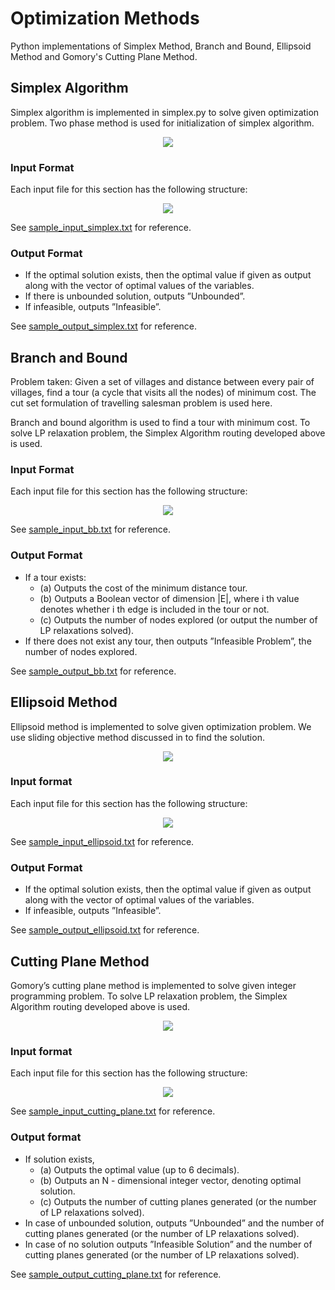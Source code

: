 # Optimization Methods
Python implementations of Simplex Method, Branch and Bound, Ellipsoid Method and Gomory's Cutting Plane Method.


## Simplex Algorithm
Simplex algorithm is implemented in simplex.py to solve given optimization problem.  Two phase method is used for initialization of simplex algorithm.

<p align="center"><img src="https://latex.codecogs.com/svg.image?\text{min&space;}&space;\mathbf{c}^T\mathbf{x}\\\text{subject&space;to&space;}&space;\textit{A}\mathbf{x}\leq&space;\textbf{b}\\\text{\hspace{5em}}\mathbf{x}\geq&space;0&space;" /> </p>

### Input Format

Each input file for this section has the following structure:

<p align="center"><img src="https://latex.codecogs.com/svg.image?\\\text{start&space;A}&space;\\<&space;\text{row&space;1&space;of&space;matrix}&space;>\\<&space;\text{row&space;2&space;of&space;matrix}&space;>\\\cdots&space;\\<&space;\text{row&space;n&space;of&space;matrix}&space;>\\\text{end&space;A}&space;\\\text{start&space;b}&space;\\<&space;\text{vector&space;b}&space;>\\\text{end&space;b}&space;\\\text{start&space;c}&space;\\&space;<&space;\text{vector&space;c}&space;>\\\text{end&space;c}&space;\\&space;&space;" /> </p>

See [sample_input_simplex.txt](input/simplex/sample_input_simplex.txt) for reference.

### Output Format
- If the optimal solution exists, then the optimal value if given as output along with the vector of optimal values of the variables.
- If there is unbounded solution, outputs ”Unbounded”.
- If infeasible, outputs ”Infeasible”.

See [sample_output_simplex.txt](output/simplex/sample_output_simplex.txt) for reference.

## Branch and Bound

Problem taken: Given a set of villages and distance between every pair of villages, find a tour (a cycle that visits all the nodes) of minimum cost. The cut set formulation of travelling salesman problem is used here. 

Branch and bound algorithm is used to find a tour with minimum cost. To solve LP relaxation problem, the Simplex Algorithm routing developed above is used.

### Input Format

Each input file for this section has the following structure:

<p align="center"><img src="https://latex.codecogs.com/svg.image?\\\text{start&space;A}&space;\\<&space;\text{row&space;1&space;of&space;matrix}&space;>\\<&space;\text{row&space;2&space;of&space;matrix}&space;>\\\cdots&space;\\<&space;\text{row&space;n&space;of&space;matrix}&space;>\\\text{end&space;A}&space;\\" /> </p>

See [sample_input_bb.txt](input/bb/sample_input_bb.txt) for reference.

### Output Format
- If a tour exists: 
  - (a) Outputs the cost of the minimum distance tour.
  - (b) Outputs a Boolean vector of dimension |E|, where i th value denotes whether i th edge is included in the tour or not. 
  - (c) Outputs the number of nodes explored (or output the number of LP relaxations solved).
- If there does not exist any tour, then outputs ”Infeasible Problem”, the number of nodes explored.

See [sample_output_bb.txt](output/bb/sample_output_bb.txt) for reference.

## Ellipsoid Method
Ellipsoid method is implemented to solve given optimization problem. We use sliding objective method discussed in to find the solution.

<p align="center"><img src="https://latex.codecogs.com/svg.image?\text{min&space;}&space;\mathbf{c}^T\mathbf{x}\\\text{subject&space;to&space;}&space;\textit{A}\mathbf{x}\leq&space;\textbf{b}\\\text{\hspace{5em}}\mathbf{x}\geq&space;0&space;" /> </p>

### Input format

Each input file for this section has the following structure:

<p align="center"><img src="https://latex.codecogs.com/svg.image?\\\text{start&space;A}&space;\\<&space;\text{row&space;1&space;of&space;matrix}&space;>\\<&space;\text{row&space;2&space;of&space;matrix}&space;>\\\cdots&space;\\<&space;\text{row&space;n&space;of&space;matrix}&space;>\\\text{end&space;A}&space;\\\text{start&space;b}&space;\\<&space;\text{vector&space;b}&space;>\\\text{end&space;b}&space;\\\text{start&space;c}&space;\\&space;<&space;\text{vector&space;c}&space;>\\\text{end&space;c}&space;\\&space;&space;" /> </p>

See [sample_input_ellipsoid.txt](input/ellipsoid/sample_input_ellipsoid.txt) for reference.

### Output Format
- If the optimal solution exists, then the optimal value if given as output along with the vector of optimal values of the variables.
- If infeasible, outputs ”Infeasible”.

See [sample_output_ellipsoid.txt](output/ellipsoid/sample_output_ellipsoid.txt) for reference.

## Cutting Plane Method
Gomory’s cutting plane method is implemented to solve given integer programming problem. To solve LP relaxation problem, the Simplex Algorithm routing developed above is used.

<p align="center"><img src="https://latex.codecogs.com/svg.image?\text{min&space;}&space;\mathbf{c}^T\mathbf{x}\\\text{subject&space;to&space;}&space;\textit{A}\mathbf{x}\leq&space;\textbf{b}\\\text{\hspace{5em}}\mathbf{x}\geq&space;0&space;" /> </p>

### Input format

Each input file for this section has the following structure:

<p align="center"><img src="https://latex.codecogs.com/svg.image?\\\text{start&space;A}&space;\\<&space;\text{row&space;1&space;of&space;matrix}&space;>\\<&space;\text{row&space;2&space;of&space;matrix}&space;>\\\cdots&space;\\<&space;\text{row&space;n&space;of&space;matrix}&space;>\\\text{end&space;A}&space;\\\text{start&space;b}&space;\\<&space;\text{vector&space;b}&space;>\\\text{end&space;b}&space;\\\text{start&space;c}&space;\\&space;<&space;\text{vector&space;c}&space;>\\\text{end&space;c}&space;\\&space;&space;" /> </p>

See [sample_input_cutting_plane.txt](input/cutting_plane/sample_input_cutting_plane.txt) for reference.

### Output format
- If solution exists,
  - (a) Outputs the optimal value (up to 6 decimals). 
  - (b) Outputs an N - dimensional integer vector, denoting optimal solution. 
  - (c) Outputs the number of cutting planes generated (or the number of LP relaxations solved).
- In case of unbounded solution, outputs ”Unbounded” and the number of cutting planes generated (or the number of LP relaxations solved).
- In case of no solution outputs ”Infeasible Solution” and the number of cutting planes generated (or the number of LP relaxations solved).

See [sample_output_cutting_plane.txt](output/cutting_plane/sample_output_cutting_plane.txt) for reference.

